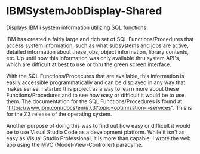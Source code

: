 # IBMSystemJobDisplay-Shared
Displays IBM i system information utilizing SQL functions

IBM has created a fairly large and rich set of SQL Functions/Procedures that access system information, such as what subsystems and jobs are active, detailed information about these jobs, object information, library contents, etc. Up until now this information was only available thru system API's, which are difficult at best to use or thru the green screen interface.

With the SQL Functions/Procecures that are available, this information is easily accessible programmatically and can be displayed in any way that makes sense. I started this project as a way to learn more about these Functions/Procedures and to see how easy or difficult it would be to use them. The documentation for the SQL Functions/Procedures is found at "https://www.ibm.com/docs/en/i/7.3?topic=optimization-i-services".  This is for the 7.3 release of the operating system. 

Another purpose of doing this was to find out how easy or difficult it would be to use Visual Studio Code as a development platform. While it isn't as easy as Visual Studio Professional, it is more than capable.  I wrote the web app using the MVC (Model-View-Controller) paradyme. 
